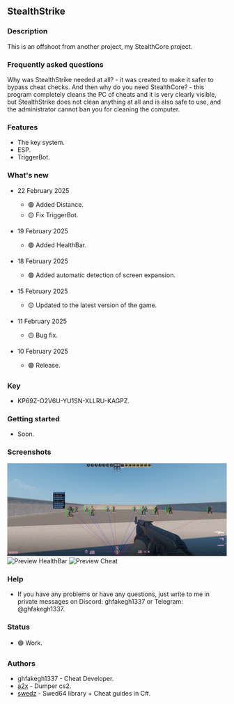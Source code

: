 ## StealthStrike

### Description
This is an offshoot from another project, my StealthCore project.

### Frequently asked questions
Why was StealthStrike needed at all? - it was created to make it safer to bypass cheat checks. And then why do you need StealthCore? - this program completely cleans the PC of cheats and it is very clearly visible, but StealthStrike does not clean anything at all and is also safe to use, and the administrator cannot ban you for cleaning the computer.

### Features
- The key system.
- ESP.
- TriggerBot.

### What's new
* 22 February 2025
  * 🟢 Added Distance.
  * 🟡 Fix TriggerBot.

* 19 February 2025
  * 🟢 Added HealthBar.

* 18 February 2025
  * 🟢 Added automatic detection of screen expansion.

* 15 February 2025
  * 🟡 Updated to the latest version of the game.

* 11 February 2025
  * 🟡 Bug fix.

* 10 February 2025
  * 🟢 Release.

### Key
  * KP69Z-O2V6U-YU1SN-XLLRU-KAGPZ.

### Getting started
- Soon.

### Screenshots
![Preview HealthBar](https://github.com/ghfakegh1337/StealthStrike/blob/main/assets/prevdistance.png?raw=true)
![Preview HealthBar](https://github.com/ghfakegh1337/StealthStrike/blob/main/assets/prevhealthbar.png?raw=true)
![Preview Cheat](https://github.com/ghfakegh1337/StealthStrike/blob/main/assets/prev.png?raw=true)

### Help
- If you have any problems or have any questions, just write to me in private messages on Discord: ghfakegh1337 or Telegram: @ghfakegh1337.

### Status
- 🟢 Work.

### Authors
- ghfakegh1337 - Cheat Developer.
- [a2x](https://github.com/a2x/cs2-dumper) - Dumper cs2.
- [swedz](https://www.youtube.com/@SwedishTwat) - Swed64 library + Cheat guides in C#.
